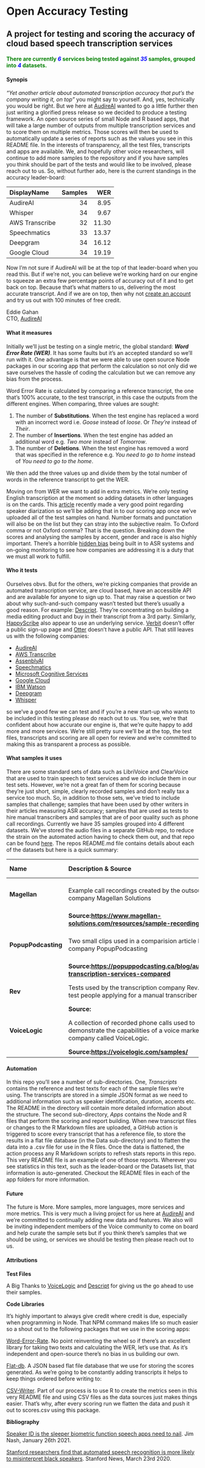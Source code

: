 
# Open Accuracy Testing

## A project for testing and scoring the accuracy of cloud based speech transcription services

#### <span style="color:green">There are currently <span style="color:blue">***6***</span> services being tested against <span style="color:blue">***35***</span> samples, grouped into <span style="color:blue">***4***</span> datasets.</span>

#### Synopis

*“Yet another article about automated transcription accuracy that put’s
the company writing it, on top”* you might say to yourself. And, yes,
technically you would be right. But we here at
[AudireAI](https://audire.ai) wanted to go a little further then just
writing a glorified press release so we decided to produce a testing
framework. An open source series of small Node and R based apps, that
will take a large number of outputs from multiple transcription services
and to score them on multiple metrics. Those scores will then be used to
automatically update a series of reports such as the values you see in
this README file. In the interests of transparency, all the test files,
transcripts and apps are available. We, and hopefully other voice
researchers, will continue to add more samples to the repository and if
you have samples you think should be part of the tests and would like to
be involved, please reach out to us. So, without further ado, here is
the current standings in the accuracy leader-board:

| DisplayName    | Samples |   WER |
|:---------------|--------:|------:|
| AudireAI       |      34 |  8.95 |
| Whisper        |      34 |  9.67 |
| AWS Transcribe |      32 | 11.30 |
| Speechmatics   |      33 | 13.37 |
| Deepgram       |      34 | 16.12 |
| Google Cloud   |      34 | 19.19 |

Now I’m not sure if AudireAI will be at the top of that leader-board
when you read this. But if we’re not, you can believe we’re working hard
on our engine to squeeze an extra few percentage points of accuracy out
of it and to get back on top. Because that’s what matters to us,
delivering the most accurate transcript. And if we are on top, then why
not [create an account](https://app.audireai.com/register) and try us
out with 100 minutes of free credit.

Eddie Gahan  
CTO, [AudireAI](https://audire.ai)

#### What it measures

Initially we’ll just be testing on a single metric, the global standard:
***Word Error Rate (WER)***. It has some faults but it’s an accepted
standard so we’ll run with it. One advantage is that we were able to use
open source Node packages in our scoring app that perform the
calculation so not only did we save ourselves the hassle of coding the
calculation but we can remove any bias from the process.

Word Error Rate is calculated by comparing a reference transcript, the
one that’s 100% accurate, to the test transcript, in this case the
outputs from the different engines. When comparing, three values are
sought:

1.  The number of **Substitutions**. When the test engine has replaced a
    word with an incorrect word i.e. *Goose* instead of *loose*. Or
    *They’re* instead of *Their*.
2.  The number of **Insertions**. When the test engine has added an
    additional word e.g. *Two more* instead of *Tomorrow*.
3.  The number of **Deletions**. When the test engine has removed a word
    that was specified in the reference e.g. *You need to go to home*
    instead of *You need to go to the home*.

We then add the three values up and divide them by the total number of
words in the reference transcript to get the WER.

Moving on from WER we want to add in extra metrics. We’re only testing
English transcription at the moment so adding datasets in other
languages is on the cards. This
[article](https://www.biometricupdate.com/202101/speaker-id-is-the-sleeper-biometric-function-speech-apps-need-to-nail)
recently made a very good point regarding speaker diarization so we’ll
be adding that in to our scoring app once we’ve uploaded all of the test
samples on hand. Number formats and punctation will also be on the list
but they can stray into the subjective realm. To Oxford comma or not
Oxford comma? That is the question. Breaking down the scores and
analysing the samples by accent, gender and race is also highly
important. There’s a horrible [hidden
bias](https://news.stanford.edu/2020/03/23/automated-speech-recognition-less-accurate-blacks/)
being built in to ASR systems and on-going monitoring to see how
companies are addressing it is a duty that we must all work to fulfill.

#### Who it tests

Ourselves obvs. But for the others, we’re picking companies that provide
an automated transcription service, are cloud based, have an accessible
API and are available for anyone to sign up to. That may raise a
question or two about why such-and-such company wasn’t tested but
there’s usually a good reason. For example:
[Descript](https://descript.com). They’re concentrating on building a
media editing product and buy in their transcript from a 3rd party.
Similarly, [HappyScribe](https://www.happyscribe.com/) also appear to
use an underlying service. [Verbit](https://verbit.ai) doesn’t offer a
public sign-up page and [Otter](https://otter.ai) doesn’t have a public
API. That still leaves us with the following companies:

- [AudireAI](https://audire.ai)
- [AWS Transcribe](https://aws.amazon.com/transcribe/)
- [AssenblyAI](https://www.assemblyai.com/)
- [Speechmatics](https://speechmatics.com)
- [Microsoft Cognitive
  Services](https://azure.microsoft.com/en-us/services/cognitive-services/speech-to-text/)
- [Google Cloud](https://cloud.google.com/speech-to-text)
- [IBM Watson](https://www.ibm.com/ie-en/marketplace/speech-to-text)
- [Deepgram]()
- [Whisper]()

<!-- end of list -->

so we’ve a good few we can test and if you’re a new start-up who wants
to be included in this testing please do reach out to us. You see, we’re
that confident about how accurate our engine is, that we’re quite happy
to add more and more services. We’re still pretty sure we’ll be at the
top, the test files, transcripts and scoring are all open for review and
we’re committed to making this as transparent a process as possible.

#### What samples it uses

There are some standard sets of data such as LibriVoice and ClearVoice
that are used to train speech to text services and we do include them in
our test sets. However, we’re not a great fan of them for scoring
because they’re just short, simple, clearly recorded samples and don’t
really tax a service too much. So, in addition to those sets, we’ve
tried to include samples that challenge; samples that have been used by
other writers in their articles measuring ASR accuracy; samples that are
used as tests to hire manual transcribers and samples that are of poor
quality such as phone call recordings. Currently we have 35 samples
grouped into 4 different datasets. We’ve stored the audio files in a
separate GitHub repo, to reduce the strain on the automated action
having to check them out, and that repo can be found
[here](https://github.com/AudireAI/OpenAccuracyTestFiles). The repos
README.md file contains details about each of the datasets but here is a
quick summary:

| Name                | Description & Source                                                                                                      | Samples |        Duration (seconds) |
|:--------------------|:--------------------------------------------------------------------------------------------------------------------------|--------:|--------------------------:|
| **Magellan**        | Example call recordings created by the outsourcing company Magellan Solutions                                             |       4 | 21 minutes and 10 seconds |
|                     | **Source:<https://www.magellan-solutions.com/resources/sample-recordings/>**                                              |         |                           |
| **PopupPodcasting** | Two small clips used in a comparision article by the company PopupPodcasting                                              |       2 |  10 minutes and 2 seconds |
|                     | **Source:<https://popuppodcasting.ca/blog/automatic-transcription-services-compared>**                                    |         |                           |
| **Rev**             | Tests used by the transcription company Rev.com to test people applying for a manual transcriber position.                |       1 |  2 minutes and 37 seconds |
|                     | **Source:**                                                                                                               |         |                           |
| **VoiceLogic**      | A collection of recorded phone calls used to demonstrate the capabilities of a voice marketing company called VoiceLogic. |      28 | 18 minutes and 27 seconds |
|                     | **Source:<https://voicelogic.com/samples/>**                                                                              |         |                           |

#### Automation

In this repo you’ll see a number of sub-directories. One, *Transcripts*
contains the reference and test texts for each of the sample files we’re
using. The transcripts are stored in a simple JSON format as we need to
additional information such as speaker identification, duration, accents
etc. The README in the directory will contain more detailed information
about the structure. The second sub-directory, *Apps* contains the Node
and R files that perform the scoring and report building. When new
transcript files or changes to the R Markdown files are uploaded, a
GitHub action is triggered to score every transcript that has a
reference file, to store the results in a flat file database (in the
Data sub-directory) and to flatten the data into a .csv file for use in
the R files. Once the data is flattened, the action process any R
Markdown scripts to refresh stats reports in this repo. This very README
file is an example of one of those reports. Wherever you see statistics
in this text, such as the leader-board or the Datasets list, that
information is auto-generated. Checkout the README files in each of the
app folders for more information.

#### Future

The future is More. More samples, more languages, more services and more
metrics. This is very much a living project for us here at
[AudireAI](https://audire.ai) and we’re committed to continually adding
new data and features. We also will be inviting independent members of
the Voice community to come on board and help curate the sample sets but
if you think there’s samples that we should be using, or services we
should be testing then please reach out to us.

#### Attributions

**Test Files**

A Big Thanks to [VoiceLogic](https://www.voicelogic.com) and
[Descript](https://descript.com) for giving us the go ahead to use their
samples.

**Code Libraries**

It’s highly important to always give credit where credit is due,
especially when programming in Node. That NPM command makes life so much
easier so a shout out to the following packages that we use in the
scoring apps:

[Word-Error-Rate](https://github.com/ryanvolum/word-error-rate). No
point reinventing the wheel so if there’s an excellent library for
taking two texts and calculating the WER, let’s use that. As it’s
independent and open-source there’s no bias in us building our own.

[Flat-db](https://github.com/ndaidong/flat-db). A JSON based flat file
database that we use for storing the scores generated. As we’re going to
be constantly adding transcripts it helps to keep things ordered before
writing to:

[CSV-Writer](https://github.com/ryu1kn/csv-writer). Part of our process
is to use R to create the metrics seen in this very README file and
using CSV files as the data sources just makes things easier. That’s
why, after every scoring run we flatten the data and push it out to
scores.csv using this package.

**Bibliography**

[Speaker ID is the sleeper biometric function speech apps need to
nail](https://www.biometricupdate.com/202101/speaker-id-is-the-sleeper-biometric-function-speech-apps-need-to-nail).
Jim Nash, January 26th 2021.

[Stanford researchers find that automated speech recognition is more
likely to misinterpret black
speakers](https://news.stanford.edu/2020/03/23/automated-speech-recognition-less-accurate-blacks/).
Stanford News, March 23rd 2020.
